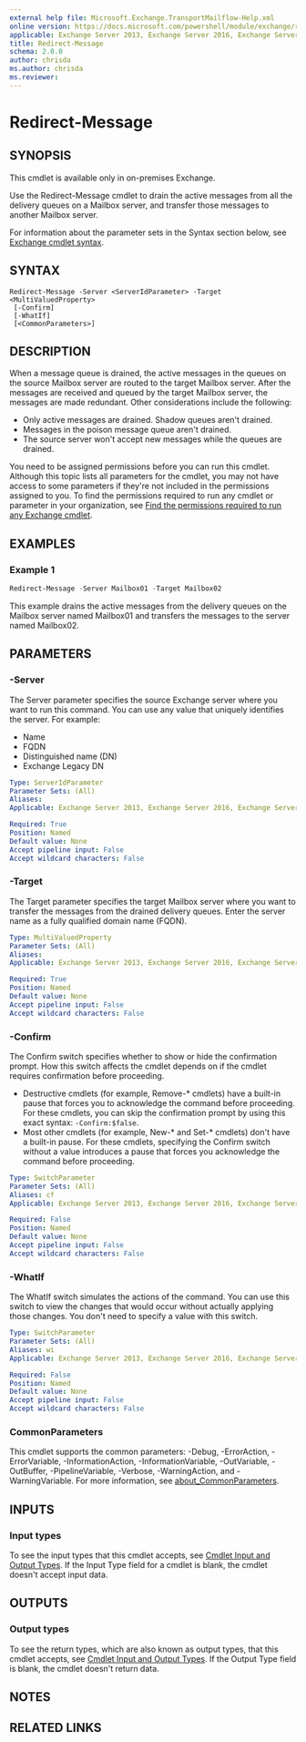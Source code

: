 ```yaml
---
external help file: Microsoft.Exchange.TransportMailflow-Help.xml
online version: https://docs.microsoft.com/powershell/module/exchange/redirect-message
applicable: Exchange Server 2013, Exchange Server 2016, Exchange Server 2019
title: Redirect-Message
schema: 2.0.0
author: chrisda
ms.author: chrisda
ms.reviewer:
---
```


# Redirect-Message

## SYNOPSIS
This cmdlet is available only in on-premises Exchange.

Use the Redirect-Message cmdlet to drain the active messages from all the delivery queues on a Mailbox server, and transfer those messages to another Mailbox server.

For information about the parameter sets in the Syntax section below, see [Exchange cmdlet syntax](https://docs.microsoft.com/powershell/exchange/exchange-cmdlet-syntax).

## SYNTAX

```
Redirect-Message -Server <ServerIdParameter> -Target <MultiValuedProperty>
 [-Confirm]
 [-WhatIf]
 [<CommonParameters>]
```

## DESCRIPTION
When a message queue is drained, the active messages in the queues on the source Mailbox server are routed to the target Mailbox server. After the messages are received and queued by the target Mailbox server, the messages are made redundant. Other considerations include the following:

- Only active messages are drained. Shadow queues aren't drained.
- Messages in the poison message queue aren't drained.
- The source server won't accept new messages while the queues are drained.

You need to be assigned permissions before you can run this cmdlet. Although this topic lists all parameters for the cmdlet, you may not have access to some parameters if they're not included in the permissions assigned to you. To find the permissions required to run any cmdlet or parameter in your organization, see [Find the permissions required to run any Exchange cmdlet](https://docs.microsoft.com/powershell/exchange/find-exchange-cmdlet-permissions).

## EXAMPLES

### Example 1
```powershell
Redirect-Message -Server Mailbox01 -Target Mailbox02
```

This example drains the active messages from the delivery queues on the Mailbox server named Mailbox01 and transfers the messages to the server named Mailbox02.

## PARAMETERS

### -Server
The Server parameter specifies the source Exchange server where you want to run this command. You can use any value that uniquely identifies the server. For example:

- Name
- FQDN
- Distinguished name (DN)
- Exchange Legacy DN

```yaml
Type: ServerIdParameter
Parameter Sets: (All)
Aliases:
Applicable: Exchange Server 2013, Exchange Server 2016, Exchange Server 2019

Required: True
Position: Named
Default value: None
Accept pipeline input: False
Accept wildcard characters: False
```

### -Target
The Target parameter specifies the target Mailbox server where you want to transfer the messages from the drained delivery queues. Enter the server name as a fully qualified domain name (FQDN).

```yaml
Type: MultiValuedProperty
Parameter Sets: (All)
Aliases:
Applicable: Exchange Server 2013, Exchange Server 2016, Exchange Server 2019

Required: True
Position: Named
Default value: None
Accept pipeline input: False
Accept wildcard characters: False
```

### -Confirm
The Confirm switch specifies whether to show or hide the confirmation prompt. How this switch affects the cmdlet depends on if the cmdlet requires confirmation before proceeding.

- Destructive cmdlets (for example, Remove-\* cmdlets) have a built-in pause that forces you to acknowledge the command before proceeding. For these cmdlets, you can skip the confirmation prompt by using this exact syntax: `-Confirm:$false`.
- Most other cmdlets (for example, New-\* and Set-\* cmdlets) don't have a built-in pause. For these cmdlets, specifying the Confirm switch without a value introduces a pause that forces you acknowledge the command before proceeding.

```yaml
Type: SwitchParameter
Parameter Sets: (All)
Aliases: cf
Applicable: Exchange Server 2013, Exchange Server 2016, Exchange Server 2019

Required: False
Position: Named
Default value: None
Accept pipeline input: False
Accept wildcard characters: False
```

### -WhatIf
The WhatIf switch simulates the actions of the command. You can use this switch to view the changes that would occur without actually applying those changes. You don't need to specify a value with this switch.

```yaml
Type: SwitchParameter
Parameter Sets: (All)
Aliases: wi
Applicable: Exchange Server 2013, Exchange Server 2016, Exchange Server 2019

Required: False
Position: Named
Default value: None
Accept pipeline input: False
Accept wildcard characters: False
```

### CommonParameters
This cmdlet supports the common parameters: -Debug, -ErrorAction, -ErrorVariable, -InformationAction, -InformationVariable, -OutVariable, -OutBuffer, -PipelineVariable, -Verbose, -WarningAction, and -WarningVariable. For more information, see [about_CommonParameters](https://go.microsoft.com/fwlink/p/?LinkID=113216).

## INPUTS

### Input types
To see the input types that this cmdlet accepts, see [Cmdlet Input and Output Types](https://go.microsoft.com/fwlink/p/?linkId=616387). If the Input Type field for a cmdlet is blank, the cmdlet doesn't accept input data.

## OUTPUTS

### Output types
To see the return types, which are also known as output types, that this cmdlet accepts, see [Cmdlet Input and Output Types](https://go.microsoft.com/fwlink/p/?linkId=616387). If the Output Type field is blank, the cmdlet doesn't return data.

## NOTES

## RELATED LINKS
